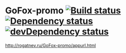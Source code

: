 # GoFox-promo [![Build status][travis-image]][travis-url] [![Dependency status][dependency-image]][dependency-url] [![devDependency status][dev-dependency-image]][dev-dependency-url]

http://rogatnev.ru/GoFox-promo/appurl.html

[travis-image]: https://travis-ci.org/rogatnev-nikita/GoFox-promo.svg?branch=master
[travis-url]: https://travis-ci.org/rogatnev-nikita/GoFox-promo

[dependency-image]: https://david-dm.org/rogatnev-nikita/GoFox-promo.svg?style=flat-square
[dependency-url]: https://david-dm.org/rogatnev-nikita/GoFox-promo

[dev-dependency-image]: https://david-dm.org/rogatnev-nikita/GoFox-promo/dev-status.svg?style=flat-square
[dev-dependency-url]: https://david-dm.org/rogatnev-nikita/GoFox-promo#info=devDependencies
